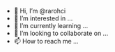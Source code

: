 - 👋 Hi, I’m @rarohci
- 👀 I’m interested in ...
- 🌱 I’m currently learning ...
- 💞️ I’m looking to collaborate on ...
- 📫 How to reach me ...

<!---
rarohci/rarohci is a ✨ special ✨ repository because its `README.md` (this file) appears on your GitHub profile.
You can click the Preview link to take a look at your changes.
--->
